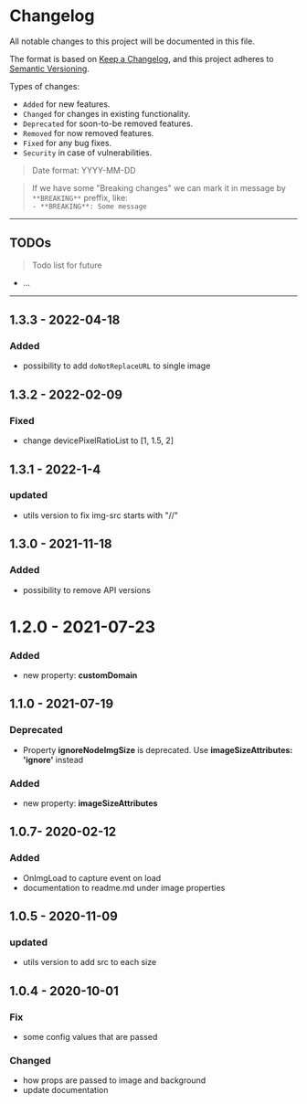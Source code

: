 # Changelog
All notable changes to this project will be documented in this file.

The format is based on [Keep a Changelog](https://keepachangelog.com/en/1.0.0/),
and this project adheres to [Semantic Versioning](https://semver.org/spec/v2.0.0.html).

Types of changes:
- `Added` for new features.
- `Changed` for changes in existing functionality.
- `Deprecated` for soon-to-be removed features.
- `Removed` for now removed features.
- `Fixed` for any bug fixes.
- `Security` in case of vulnerabilities.

> Date format: YYYY-MM-DD

> If we have some "Breaking changes" we can mark it in message by `**BREAKING**` preffix, like:  
> `- **BREAKING**: Some message`

-------------

## TODOs
> Todo list for future

- ...

-------------
## 1.3.3 - 2022-04-18
### Added
- possibility to add `doNotReplaceURL` to single image

## 1.3.2 - 2022-02-09
### Fixed
- change devicePixelRatioList to [1, 1.5, 2]

## 1.3.1 - 2022-1-4
### updated
- utils version to fix img-src starts with "//"
## 1.3.0 - 2021-11-18
### Added
- possibility to remove API versions
# 1.2.0 - 2021-07-23
### Added
- new property: **customDomain**
## 1.1.0 - 2021-07-19

### Deprecated

- Property **ignoreNodeImgSize** is deprecated. Use **imageSizeAttributes: 'ignore'** instead

### Added
- new property: **imageSizeAttributes**
## 1.0.7- 2020-02-12
### Added
- OnImgLoad to capture event on load
- documentation to readme.md under image properties
## 1.0.5 - 2020-11-09
### updated
- utils version to add src to each size

## 1.0.4 - 2020-10-01
### Fix
- some config values that are passed
### Changed
- how props are passed to image and background
- update documentation 